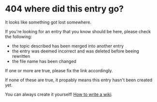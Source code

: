 # 404 where did this entry go?

It looks like something got lost somewhere.

If you're looking for an entry that you know should be here, please check the following:

- the topic described has been merged into another entry
- the entry was deemed incorrect and was deleted before beeing rewritten
- the file name has been changed

If one or more are true, please fix the link accordingly.

If none of these are true, it propably means this entry hasn't been created yet.

You can always create it yourself! [How to write a wiki](./wiki_info/home.md).
